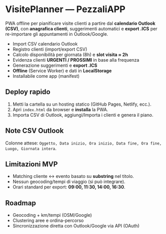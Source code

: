 # VisitePlanner — PezzaliAPP

PWA offline per pianificare visite clienti a partire dal **calendario Outlook (CSV)**, con **anagrafica clienti**, suggerimenti automatici e **export .ICS** per re-importare gli appuntamenti in Outlook/Google.
- Import CSV calendario Outlook
- Registro clienti (import/export CSV)
- Calcolo disponibilità per giornata (8h) e **slot visita ≈ 2h**
- Evidenza clienti **URGENTI / PROSSIMI** in base alla frequenza
- Generazione suggerimenti e **export .ICS**
- **Offline** (Service Worker) e dati in **LocalStorage**
- Installabile come app (manifest)

## Deploy rapido
1. Metti la cartella su un hosting statico (GitHub Pages, Netlify, ecc.).
2. Apri `index.html` da browser e **installa** la PWA.
3. Importa CSV di Outlook, aggiungi/Importa i clienti e genera il piano.

## Note CSV Outlook
Colonne attese: `Oggetto, Data inizio, Ora inizio, Data fine, Ora fine, Luogo, Giornata intera`.

## Limitazioni MVP
- Matching cliente ↔ evento basato su **substring** nel titolo.
- Nessun geocoding/tempi di viaggio (si può integrare).
- Orari standard per export: **09:00, 11:30, 14:00, 16:30**.

## Roadmap
- Geocoding + km/tempi (OSM/Google)
- Clustering aree e ordina-percorso
- Sincronizzazione diretta con Outlook/Google via API (OAuth)
